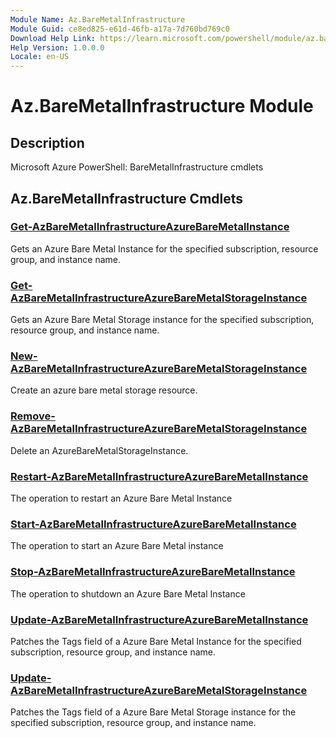 ```yaml
---
Module Name: Az.BareMetalInfrastructure
Module Guid: ce8ed825-e61d-46fb-a17a-7d760bd769c0
Download Help Link: https://learn.microsoft.com/powershell/module/az.baremetalinfrastructure
Help Version: 1.0.0.0
Locale: en-US
---
```


# Az.BareMetalInfrastructure Module
## Description
Microsoft Azure PowerShell: BareMetalInfrastructure cmdlets

## Az.BareMetalInfrastructure Cmdlets
### [Get-AzBareMetalInfrastructureAzureBareMetalInstance](Get-AzBareMetalInfrastructureAzureBareMetalInstance.md)
Gets an Azure Bare Metal Instance for the specified subscription, resource group, and instance name.

### [Get-AzBareMetalInfrastructureAzureBareMetalStorageInstance](Get-AzBareMetalInfrastructureAzureBareMetalStorageInstance.md)
Gets an Azure Bare Metal Storage instance for the specified subscription, resource group, and instance name.

### [New-AzBareMetalInfrastructureAzureBareMetalStorageInstance](New-AzBareMetalInfrastructureAzureBareMetalStorageInstance.md)
Create an azure bare metal storage resource.

### [Remove-AzBareMetalInfrastructureAzureBareMetalStorageInstance](Remove-AzBareMetalInfrastructureAzureBareMetalStorageInstance.md)
Delete an AzureBareMetalStorageInstance.

### [Restart-AzBareMetalInfrastructureAzureBareMetalInstance](Restart-AzBareMetalInfrastructureAzureBareMetalInstance.md)
The operation to restart an Azure Bare Metal Instance

### [Start-AzBareMetalInfrastructureAzureBareMetalInstance](Start-AzBareMetalInfrastructureAzureBareMetalInstance.md)
The operation to start an Azure Bare Metal instance

### [Stop-AzBareMetalInfrastructureAzureBareMetalInstance](Stop-AzBareMetalInfrastructureAzureBareMetalInstance.md)
The operation to shutdown an Azure Bare Metal Instance

### [Update-AzBareMetalInfrastructureAzureBareMetalInstance](Update-AzBareMetalInfrastructureAzureBareMetalInstance.md)
Patches the Tags field of a Azure Bare Metal Instance for the specified subscription, resource group, and instance name.

### [Update-AzBareMetalInfrastructureAzureBareMetalStorageInstance](Update-AzBareMetalInfrastructureAzureBareMetalStorageInstance.md)
Patches the Tags field of a Azure Bare Metal Storage instance for the specified subscription, resource group, and instance name.

